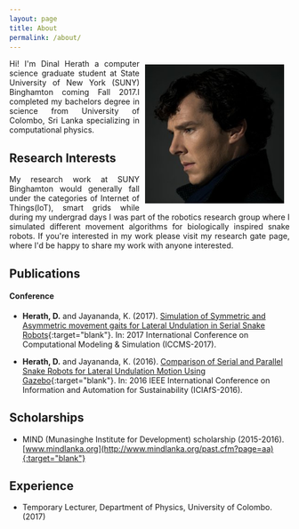```yaml
---
layout: page
title: About
permalink: /about/
---
```


<div class="post-container">
  <div class="post-image-1" align="right">
    <img src="/assets/img/image.jpg" style="width:250px;padding:10px" align="right">
  </div>
  <div class="post-content">
    <p align="justify" style="width:500px">Hi! I'm Dinal Herath a computer science graduate student at State University of New York (SUNY) Binghamton coming Fall 2017.I completed my bachelors degree in science from University of Colombo, Sri Lanka specializing in computational physics.</p>
  </div>
</div>

## Research Interests

<p align="justify">My research work at SUNY Binghamton would generally fall under the categories of Internet of Things(IoT), smart grids while during my undergrad days I was part of the robotics research group where I simulated different movement algorithms for biologically inspired snake robots. If you're interested in my work please visit my research gate page, where I'd be happy to share my work with anyone interested.</p>

## Publications

#### Conference

- **Herath, D.** and Jayananda, K. (2017). [Simulation of Symmetric and Asymmetric movement gaits for Lateral Undulation in Serial Snake Robots](https://www.researchgate.net/publication/317015239_Simulation_of_Symmetric_and_Asymmetric_movement_gaits_for_Lateral_Undulation_in_Serial_Snake_Robots){:target="blank"}. In: 2017 International Conference on Computational Modeling & Simulation (ICCMS-2017).

- **Herath, D.** and Jayananda, K. (2016). [Comparison of Serial and Parallel Snake Robots for Lateral Undulation Motion Using Gazebo](https://www.researchgate.net/publication/311716282_Comparison_of_Serial_and_Parallel_Snake_Robots_for_Lateral_Undulation_Motion_using_Gazebo){:target="blank"}. In: 2016 IEEE International Conference on Information and Automation for Sustainability (ICIAfS-2016).

## Scholarships

- MIND (Munasinghe Institute for Development) scholarship (2015-2016).[www.mindlanka.org](http://www.mindlanka.org/past.cfm?page=aa){:target="blank"}

## Experience

- Temporary Lecturer, Department of Physics, University of Colombo.(2017)
